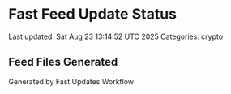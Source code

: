 # Fast Feed Update Status
Last updated: Sat Aug 23 13:14:52 UTC 2025
Categories: crypto

## Feed Files Generated

Generated by Fast Updates Workflow
